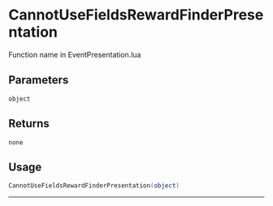 # CannotUseFieldsRewardFinderPresentation
Function name in EventPresentation.lua
## Parameters
`object`
## Returns
`none`
## Usage
```lua
CannotUseFieldsRewardFinderPresentation(object)
```
---
